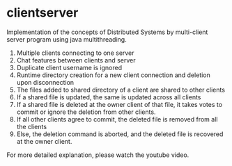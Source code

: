 # clientserver
Implementation of the concepts of Distributed Systems by multi-client server program using java multithreading.

1. Multiple clients connecting to one server
2. Chat features between clients and server
3. Duplicate client username is ignored
4. Runtime directory creation for a new client connection and deletion upon disconnection
5. The files added to shared directory of a client are shared to other clients
6. If a shared file is updated, the same is updated across all clients
7. If a shared file is deleted at the owner client of that file, it takes votes to commit or ignore the deletion from other clients.
8. If all other clients agree to commit, the deleted file is removed from all the clients
9. Else, the deletion command is aborted, and the deleted file is recovered at the owner client.

For more detailed explanation, please watch the youtube video.
